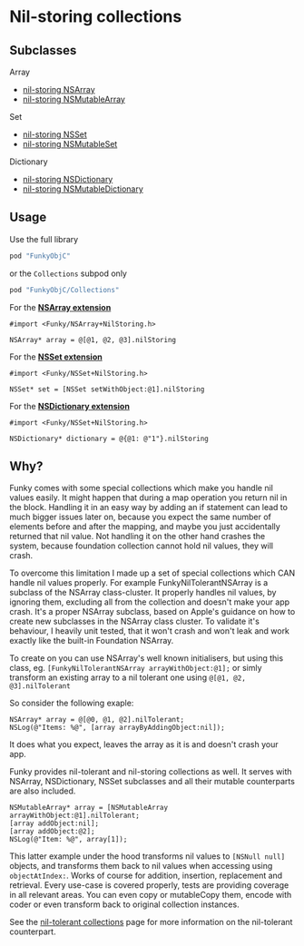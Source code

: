 # Nil-storing collections

## Subclasses

Array

- [nil-storing NSArray](https://tevelee.github.io/Funky/Classes.html#/c:objc(cs)FunkyNilStoringNSArray)
- [nil-storing NSMutableArray](https://tevelee.github.io/Funky/Classes.html#/c:objc(cs)FunkyNilStoringNSMutableArray)

Set

- [nil-storing NSSet](https://tevelee.github.io/Funky/Classes.html#/c:objc(cs)FunkyNilStoringNSSet)
- [nil-storing NSMutableSet](https://tevelee.github.io/Funky/Classes.html#/c:objc(cs)FunkyNilStoringNSMutableSet)

Dictionary

- [nil-storing NSDictionary](https://tevelee.github.io/Funky/Classes.html#/c:objc(cs)FunkyNilStoringNSDictionary)
- [nil-storing NSMutableDictionary](https://tevelee.github.io/Funky/Classes.html#/c:objc(cs)FunkyNilStoringNSMutableDictionary)

## Usage

Use the full library

```ruby
pod "FunkyObjC"
```

or the `Collections` subpod only

```ruby
pod "FunkyObjC/Collections"
```

For the **[NSArray extension](https://tevelee.github.io/Funky/Classes.html#/c:objc(cs)FunkyNilStoringNSArray)**

```obj-c
#import <Funky/NSArray+NilStoring.h>
```

```obj-c
NSArray* array = @[@1, @2, @3].nilStoring
```

For the **[NSSet extension](https://tevelee.github.io/Funky/Classes.html#/c:objc(cs)FunkyNilStoringNSSet)**

```obj-c
#import <Funky/NSSet+NilStoring.h>
```

```obj-c
NSSet* set = [NSSet setWithObject:@1].nilStoring
```

For the **[NSDictionary extension](https://tevelee.github.io/Funky/Classes.html#/c:objc(cs)FunkyNilStoringNSDictionary)**

```obj-c
#import <Funky/NSSet+NilStoring.h>
```

```obj-c
NSDictionary* dictionary = @{@1: @"1"}.nilStoring
```

## Why?

Funky comes with some special collections which make you handle nil values easily. It might happen that during a map operation you return nil in the block. Handling it in an easy way by adding an if statement can lead to much bigger issues later on, because you expect the same number of elements before and after the mapping, and maybe you just accidentally returned that nil value. 
Not handling it on the other hand crashes the system, because foundation collection cannot hold nil values, they will crash.

To overcome this limitation I made up a set of special collections which CAN handle nil values properly. For example FunkyNilTolerantNSArray is a subclass of the NSArray class-cluster. It properly handles nil values, by ignoring them, excluding all from the collection and doesn't make your app crash.
It's a proper NSArray subclass, based on Apple's guidance on how to create new subclasses in the NSArray class cluster. To validate it's behaviour, I heavily unit tested, that it won't crash and won't leak and work exactly like the built-in Foundation NSArray. 

To create on you can use NSArray's well known initialisers, but using this class, eg. `[FunkyNilTolerantNSArray arrayWithObject:@1];` or simly transform an existing array to a nil tolerant one using `@[@1, @2, @3].nilTolerant`

So consider the following exaple:

```obj-c
NSArray* array = @[@0, @1, @2].nilTolerant;
NSLog(@"Items: %@", [array arrayByAddingObject:nil]);
```
	
It does what you expect, leaves the array as it is and doesn't crash your app.

Funky provides nil-tolerant and nil-storing collections as well. It serves with NSArray, NSDictionary, NSSet subclasses and all their mutable counterparts are also included. 

```obj-c
NSMutableArray* array = [NSMutableArray arrayWithObject:@1].nilTolerant;
[array addObject:nil];
[array addObject:@2];
NSLog(@"Item: %@", array[1]);
```
	
This latter example under the hood transforms nil values to `[NSNull null]` objects, and transforms them back to nil values when accessing using `objectAtIndex:`. Works of course for addition, insertion, replacement and retrieval. Every use-case is covered properly, tests are providing coverage in all relevant areas.
You can even copy or mutableCopy them, encode with coder or even transform back to original collection instances.

See the [nil-tolerant collections](https://tevelee.github.io/Funky/nil-tolerant-collections.html) page for more information on the nil-tolerant counterpart.
